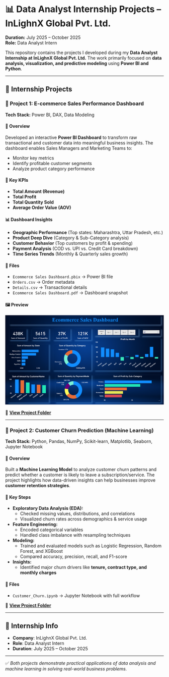 # 📊 Data Analyst Internship Projects – InLighnX Global Pvt. Ltd.  
**Duration:** July 2025 – October 2025  
**Role:** Data Analyst Intern  

This repository contains the projects I developed during my **Data Analyst Internship at InLighnX Global Pvt. Ltd.** The work primarily focused on **data analysis, visualization, and predictive modeling** using **Power BI and Python**.  

---

## 🚀 Internship Projects

### 📌 Project 1: E-commerce Sales Performance Dashboard
**Tech Stack:** Power BI, DAX, Data Modeling  

#### 🔎 Overview
Developed an interactive **Power BI Dashboard** to transform raw transactional and customer data into meaningful business insights. The dashboard enables Sales Managers and Marketing Teams to:  
- Monitor key metrics  
- Identify profitable customer segments  
- Analyze product category performance  

#### 🔑 Key KPIs
- **Total Amount (Revenue)**  
- **Total Profit**  
- **Total Quantity Sold**  
- **Average Order Value (AOV)**  

#### 📊 Dashboard Insights
- **Geographic Performance** (Top states: Maharashtra, Uttar Pradesh, etc.)  
- **Product Deep Dive** (Category & Sub-Category analysis)  
- **Customer Behavior** (Top customers by profit & spending)  
- **Payment Analysis** (COD vs. UPI vs. Credit Card breakdown)  
- **Time Series Trends** (Monthly & Quarterly sales growth)  

#### 📁 Files
- `Ecommerce Sales Dashboard.pbix` → Power BI file  
- `Orders.csv` → Order metadata  
- `Details.csv` → Transactional details  
- `Ecommerce Sales Dashboard.pdf` → Dashboard snapshot  

#### 🖼️ Preview  
![Dashboard Screenshot](https://github.com/youraj145/InLighnX_Internship/blob/main/IMG.png)  

🔗 **[View Project Folder](https://github.com/youraj145/InLighnX_Internship/tree/main/Ecommerce_Sales_Dashboard)**  

---

### 📌 Project 2: Customer Churn Prediction (Machine Learning)
**Tech Stack:** Python, Pandas, NumPy, Scikit-learn, Matplotlib, Seaborn, Jupyter Notebook  

#### 🔎 Overview
Built a **Machine Learning Model** to analyze customer churn patterns and predict whether a customer is likely to leave a subscription/service. The project highlights how data-driven insights can help businesses improve **customer retention strategies**.  

#### 🔑 Key Steps
- **Exploratory Data Analysis (EDA):**  
  - Checked missing values, distributions, and correlations  
  - Visualized churn rates across demographics & service usage  
- **Feature Engineering:**  
  - Encoded categorical variables  
  - Handled class imbalance with resampling techniques  
- **Modeling:**  
  - Trained and evaluated models such as Logistic Regression, Random Forest, and XGBoost  
  - Compared accuracy, precision, recall, and F1-score  
- **Insights:**  
  - Identified major churn drivers like **tenure, contract type, and monthly charges**  

#### 📁 Files
- `Customer_Churn.ipynb` → Jupyter Notebook with full workflow  

🔗 **[View Project Folder](https://github.com/youraj145/InLighnX_Internship/tree/main/InlighnX_project2)**  

---

## 📌 Internship Info
- **Company**: InLighnX Global Pvt. Ltd.  
- **Role**: Data Analyst Intern  
- **Duration**: July 2025 – October 2025  

---

✅ *Both projects demonstrate practical applications of data analysis and machine learning in solving real-world business problems.*  
